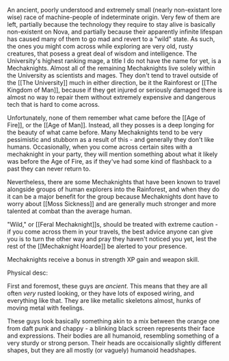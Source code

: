 An ancient, poorly understood and extremely small (nearly non-existant lore wise) race of machine-people of indeterminate origin. Very few of them are left, partially because the technology they require to stay alive is basically non-existent on Nova, and partially because their apparently infinite lifespan has caused many of them to go mad and revert to a "wild" state. As such, the ones you might com across while exploring are very old, rusty creatures, that posess a great deal of wisdom and intelligence. The University's highest ranking mage, a title I do not have the name for yet, is a Mechaknights. Almost all of the remaining Mechaknights live solely within the University as scientists and mages. They don't tend to travel outside of the [[The University]] much in either direction, be it the Rainforest or [[The Kingdom of Man]], because if they get injured or seriously damaged there is almost no way to repair them without extremely expensive and dangerous tech that is hard to come across. 

Unfortunately, none of them remember what came before the [[Age of Fire]], or the [[Age of Man]]. Instead, all they posses is a deep longing for the beauty of what came before. Many Mechaknights tend to be very pessimistic and stubborn as a result of this - and generally they don't like humans. Occasionally, when you come across certain sites with a mechaknight in your party, they will mention something about what it likely was before the Age of Fire, as if they've had some kind of flashback to a past they can never return to. 

Nevertheless, there are some Mechaknights that have been known to travel alongside groups of human explorers into the Rainforest, and when they do it can be a major benefit for the group because Mechaknights dont have to worry about [[Moss Sickness]] and are generally much stronger and more talented at combat than the average human. 

"Wild," or [[Feral Mechaknight]]s, should be treated with extreme caution - if you come across them in your travels, the best advice anyone can give you is to turn the other way and pray they haven't noticed you yet, lest the rest of the [[Mechaknight Hoarde]] be alerted to your presence.

Mechaknights receive a bonus in strength XP gain and weapon skill.


Physical desc:

First and foremost, these guys are *ancient*. This means that they are all often *very* rusted looking, or they have lots of exposed wiring, and everything like that. They are like metallic skeletons almost, hunks of moving metal with feelings. 

These guys look basically something akin to a mix between the orange one from daft punk and chappy - a blinking black screen represents their face and expressions. Their bodies are all humanoid, resembling something of a very sturdy or strong person. Their heads are occaisionally slightly different shapes, but they are all mostly (or vaguely) humanoid headshapes. 